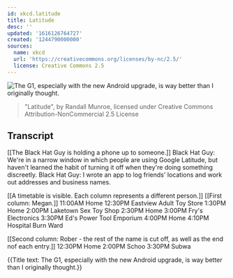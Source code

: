```yaml
---
id: xkcd.latitude
title: Latitude
desc: ''
updated: '1616126764727'
created: '1244790000000'
sources:
  name: xkcd
  url: 'https://creativecommons.org/licenses/by-nc/2.5/'
  license: Creative Commons 2.5
---
```

![The G1, especially with the new Android upgrade, is way better than I originally thought.](https://imgs.xkcd.com/comics/latitude.png)
> "Latitude", by Randall Munroe, licensed under Creative Commons Attribution-NonCommercial 2.5 License

## Transcript
[[The Black Hat Guy is holding a phone up to someone.]]
Black Hat Guy: We're in a narrow window in which people are using Google Latitude, but haven't learned the habit of turning it off when they're doing something discreetly.
Black Hat Guy: I wrote an app to log friends' locations and work out addresses and business names.

[[A timetable is visible.  Each column represents a different person.]]
[[First column: Megan.]]
11:00AM Home
12:30PM Eastview Adult Toy Store
1:30PM Home
2:00PM Laketown Sex Toy Shop
2:30PM Home
3:00PM Fry's Electronics
3:30PM Ed's Power Tool Emporium
4:00PM Home
4:10PM Hospital Burn Ward

[[Second column: Rober - the rest of the name is cut off, as well as the end nof each entry.]]
12:30PM Home
2:00PM Schoo
3:30PM Subwa

{{Title text: The G1, especially with the new Android upgrade, is way better than I originally thought.}}

